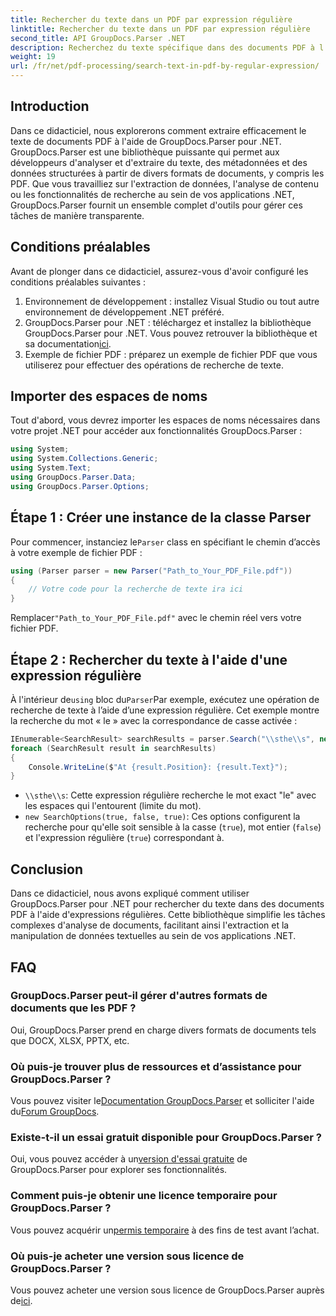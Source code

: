 ```yaml
---
title: Rechercher du texte dans un PDF par expression régulière
linktitle: Rechercher du texte dans un PDF par expression régulière
second_title: API GroupDocs.Parser .NET
description: Recherchez du texte spécifique dans des documents PDF à l'aide d'expressions régulières avec GroupDocs.Parser. Extrayez, analysez et manipulez du texte PDF sans effort.
weight: 19
url: /fr/net/pdf-processing/search-text-in-pdf-by-regular-expression/
---
```

## Introduction
Dans ce didacticiel, nous explorerons comment extraire efficacement le texte de documents PDF à l'aide de GroupDocs.Parser pour .NET. GroupDocs.Parser est une bibliothèque puissante qui permet aux développeurs d'analyser et d'extraire du texte, des métadonnées et des données structurées à partir de divers formats de documents, y compris les PDF. Que vous travailliez sur l'extraction de données, l'analyse de contenu ou les fonctionnalités de recherche au sein de vos applications .NET, GroupDocs.Parser fournit un ensemble complet d'outils pour gérer ces tâches de manière transparente.
## Conditions préalables
Avant de plonger dans ce didacticiel, assurez-vous d'avoir configuré les conditions préalables suivantes :
1. Environnement de développement : installez Visual Studio ou tout autre environnement de développement .NET préféré.
2.  GroupDocs.Parser pour .NET : téléchargez et installez la bibliothèque GroupDocs.Parser pour .NET. Vous pouvez retrouver la bibliothèque et sa documentation[ici](https://releases.groupdocs.com/parser/net/).
3. Exemple de fichier PDF : préparez un exemple de fichier PDF que vous utiliserez pour effectuer des opérations de recherche de texte.

## Importer des espaces de noms
Tout d'abord, vous devrez importer les espaces de noms nécessaires dans votre projet .NET pour accéder aux fonctionnalités GroupDocs.Parser :
```csharp
using System;
using System.Collections.Generic;
using System.Text;
using GroupDocs.Parser.Data;
using GroupDocs.Parser.Options;
```
## Étape 1 : Créer une instance de la classe Parser
 Pour commencer, instanciez le`Parser` class en spécifiant le chemin d’accès à votre exemple de fichier PDF :
```csharp
using (Parser parser = new Parser("Path_to_Your_PDF_File.pdf"))
{
    // Votre code pour la recherche de texte ira ici
}
```
 Remplacer`"Path_to_Your_PDF_File.pdf"` avec le chemin réel vers votre fichier PDF.
## Étape 2 : Rechercher du texte à l'aide d'une expression régulière
 À l'intérieur de`using` bloc du`Parser`Par exemple, exécutez une opération de recherche de texte à l’aide d’une expression régulière. Cet exemple montre la recherche du mot « le » avec la correspondance de casse activée :
```csharp
IEnumerable<SearchResult> searchResults = parser.Search("\\sthe\\s", new SearchOptions(true, false, true));
foreach (SearchResult result in searchResults)
{
    Console.WriteLine($"At {result.Position}: {result.Text}");
}
```
- `\\sthe\\s`: Cette expression régulière recherche le mot exact "le" avec les espaces qui l'entourent (limite du mot).
- `new SearchOptions(true, false, true)`: Ces options configurent la recherche pour qu'elle soit sensible à la casse (`true`), mot entier (`false`) et l'expression régulière (`true`) correspondant à.

## Conclusion
Dans ce didacticiel, nous avons expliqué comment utiliser GroupDocs.Parser pour .NET pour rechercher du texte dans des documents PDF à l'aide d'expressions régulières. Cette bibliothèque simplifie les tâches complexes d'analyse de documents, facilitant ainsi l'extraction et la manipulation de données textuelles au sein de vos applications .NET.

## FAQ
### GroupDocs.Parser peut-il gérer d'autres formats de documents que les PDF ?
Oui, GroupDocs.Parser prend en charge divers formats de documents tels que DOCX, XLSX, PPTX, etc.
### Où puis-je trouver plus de ressources et d’assistance pour GroupDocs.Parser ?
 Vous pouvez visiter le[Documentation GroupDocs.Parser](https://tutorials.groupdocs.com/parser/net/) et solliciter l'aide du[Forum GroupDocs](https://forum.groupdocs.com/c/parser/17).
### Existe-t-il un essai gratuit disponible pour GroupDocs.Parser ?
 Oui, vous pouvez accéder à un[version d'essai gratuite](https://releases.groupdocs.com/) de GroupDocs.Parser pour explorer ses fonctionnalités.
### Comment puis-je obtenir une licence temporaire pour GroupDocs.Parser ?
 Vous pouvez acquérir un[permis temporaire](https://purchase.groupdocs.com/temporary-license/) à des fins de test avant l’achat.
### Où puis-je acheter une version sous licence de GroupDocs.Parser ?
 Vous pouvez acheter une version sous licence de GroupDocs.Parser auprès de[ici](https://purchase.groupdocs.com/buy).